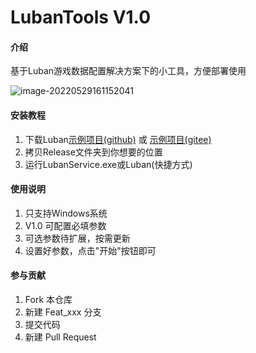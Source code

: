 # LubanTools V1.0

#### 介绍
基于Luban游戏数据配置解决方案下的小工具，方便部署使用

![image-20220529161152041](C:\Users\Administrator\AppData\Roaming\Typora\typora-user-images\image-20220529161152041.png)


#### 安装教程

1.  下载Luban[示例项目(github)](https://github.com/focus-creative-games/luban) 或 [示例项目(gitee)](https://gitee.com/focus-creative-games/luban_examples)
2.  拷贝Release文件夹到你想要的位置
3.  运行LubanService.exe或Luban(快捷方式)

#### 使用说明

1.  只支持Windows系统
2.  V1.0 可配置必填参数
3.  可选参数待扩展，按需更新
4.  设置好参数，点击"开始"按钮即可

#### 参与贡献

1.  Fork 本仓库
2.  新建 Feat_xxx 分支
3.  提交代码
4.  新建 Pull Request

